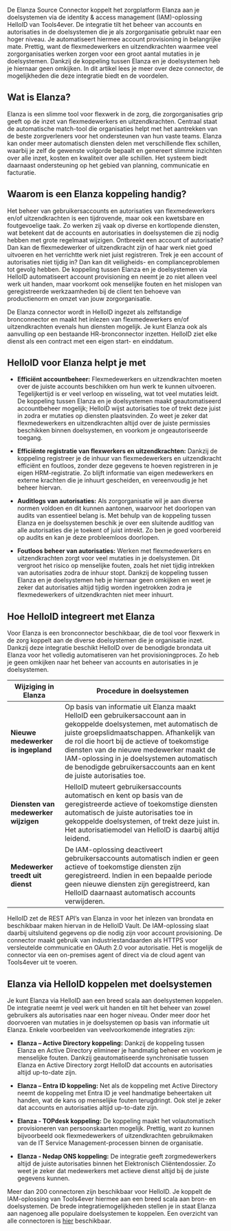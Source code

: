De Elanza Source Connector koppelt het zorgplatform Elanza aan je doelsystemen via de identity & access management (IAM)-oplossing HelloID van Tools4ever. De integratie tilt het beheer van accounts en autorisaties in de doelsystemen die je als zorgorganisatie gebruikt naar een hoger niveau. Je automatiseert hiermee account provisioning in belangrijke mate. Prettig, want de flexmedewerkers en uitzendkrachten waarmee veel zorgorganisaties werken zorgen voor een groot aantal mutaties in je doelsystemen. Dankzij de koppeling tussen Elanza en je doelsystemen heb je hiernaar geen omkijken. In dit artikel lees je meer over deze connector, de mogelijkheden die deze integratie biedt en de voordelen. 

## Wat is Elanza?

Elanza is een slimme tool voor flexwerk in de zorg, die zorgorganisaties grip geeft op de inzet van flexmedewerkers en uitzendkrachten. Centraal staat de automatische  match-tool die organisaties helpt met het aantrekken van de beste zorgverleners voor het ondersteunen van hun vaste teams. Elanza kan onder meer automatisch diensten delen met verschillende flex schillen, waarbij je zelf de gewenste volgorde bepaalt en genereert slimme inzichten over alle inzet, kosten en kwaliteit over alle schillen. Het systeem biedt daarnaast ondersteuning op het gebied van planning, communicatie en facturatie.

## Waarom is een Elanza koppeling handig?

Het beheer van gebruikersaccounts en autorisaties van flexmedewerkers en/of uitzendkrachten is een tijdrovende, maar ook een kwetsbare en foutgevoelige taak. Zo werken zij vaak op diverse en kortlopende diensten, wat betekent dat de accounts en autorisaties in doelsystemen die zij nodig hebben met grote regelmaat wijzigen. Ontbreekt een account of autorisatie? Dan kan de flexmedewerker of uitzendkracht zijn of haar werk niet goed uitvoeren en het verrichtte werk niet juist registreren. Trek je een account of autorisaties niet tijdig in? Dan kan dit veiligheids- en complianceproblemen tot gevolg hebben. De koppeling tussen Elanza en je doelsystemen via HelloID automatiseert account provisioning en neemt je zo niet alleen veel werk uit handen, maar voorkomt ook menselijke fouten en het mislopen van geregistreerde werkzaamheden bij de client ten behoeve van productienorm en omzet van jouw zorgorganisatie. 

De Elanza connector wordt in HelloID ingezet als zelfstandige bronconnector en maakt het inlezen van flexmedewerkers en/of uitzendkrachten evenals hun diensten mogelijk. Je kunt Elanza ook als aanvulling op een bestaande HR-bronconnector inzetten. HelloID ziet elke dienst als een contract met een eigen start- en einddatum. 

## HelloID voor Elanza helpt je met

* **Efficiënt accountbeheer:** Flexmedewerkers en uitzendkrachten moeten over de juiste accounts beschikken om hun werk te kunnen uitvoeren. Tegelijkertijd is er veel verloop en wisseling, wat tot veel mutaties leidt. De koppeling tussen Elanza en je doelsystemen maakt geautomatiseerd accountbeheer mogelijk; HelloID wijst autorisaties toe of trekt deze juist in zodra er mutaties op diensten plaatsvinden. Zo weet je zeker dat flexmedewerkers en uitzendkrachten altijd over de juiste permissies beschikken binnen doelsystemen, en voorkom je ongeautoriseerde toegang. 

* **Efficiënte registratie van flexwerkers en uitzendkrachten:** Dankzij de koppeling registreer je de inhuur van flexmedewerkers en uitzendkracht efficiënt en foutloos, zonder deze gegevens te hoeven registreren in je eigen HRM-registratie. Zo blijft informatie van eigen medewerkers en externe krachten die je inhuurt gescheiden, en vereenvoudig je het beheer hiervan.

* **Auditlogs van autorisaties:** Als zorgorganisatie wil je aan diverse normen voldoen en dit kunnen aantonen, waarvoor het doorlopen van audits van essentieel belang is. Met behulp van de koppeling tussen Elanza en je doelsystemen beschik je over een sluitende auditlog van alle autorisaties die je toekent of juist intrekt. Zo ben je goed voorbereid op audits en kan je deze probleemloos doorlopen.

* **Foutloos beheer van autorisaties:** Werken met flexmedewerkers en uitzendkrachten zorgt voor veel mutaties in je doelsystemen. Dit vergroot het risico op menselijke fouten, zoals het niet tijdig intrekken van autorisaties zodra de inhuur stopt. Dankzij de koppeling tussen Elanza en je doelsystemen heb je hiernaar geen omkijken en weet je zeker dat autorisaties altijd tijdig worden ingetrokken zodra je flexmedewerkers of uitzendkrachten niet meer inhuurt. 

## Hoe HelloID integreert met Elanza

Voor Elanza is een bronconnector beschikbaar, die de tool voor flexwerk in de zorg koppelt aan de diverse doelsystemen die je organisatie inzet. Dankzij deze integratie beschikt HelloID over de benodigde brondata uit Elanza voor het volledig automatiseren van het provisioningproces. Zo heb je geen omkijken naar het beheer van accounts en autorisaties in je doelsystemen.

| Wijziging in Elanza |  Procedure in doelsystemen | 
| ------------------- | ---------------------------- | 
| **Nieuwe medewerker is ingepland** | Op basis van informatie uit Elanza maakt HelloID een gebruikersaccount aan in gekoppelde doelsystemen, met automatisch de juiste groepslidmaatschappen. Afhankelijk van de rol die hoort bij de actieve of toekomstige diensten van de nieuwe medewerker maakt de IAM-oplossing in je doelsystemen automatisch de benodigde gebruikersaccounts aan en kent de juiste autorisaties toe. |
| **Diensten van medewerker wijzigen** | HelloID muteert gebruikersaccounts automatisch en kent op basis van de geregistreerde actieve of toekomstige diensten automatisch de juiste autorisaties toe in gekoppelde doelsystemen, of trekt deze juist in. Het autorisatiemodel van HelloID is daarbij altijd leidend. | 
| **Medewerker treedt uit dienst** | De IAM-oplossing deactiveert gebruikersaccounts automatisch indien er geen actieve of toekomstige diensten zijn geregistreerd. Indien in een bepaalde periode geen nieuwe diensten zijn geregistreerd, kan HelloID daarnaast automatisch accounts verwijderen. |

HelloID zet de REST API’s van Elanza in voor het inlezen van brondata en beschikbaar maken hiervan in de HelloID Vault. De IAM-oplossing slaat daarbij uitsluitend gegevens op die nodig zijn voor account provisioning. De connector maakt gebruik van industriestandaarden als HTTPS voor versleutelde communicatie en OAuth 2.0 voor autorisatie. Het is mogelijk de connector via een on-premises agent of direct via de cloud agent van Tools4ever uit te voeren. 

## Elanza via HelloID koppelen met doelsystemen
Je kunt Elanza via HelloID aan een breed scala aan doelsystemen koppelen. De integratie neemt je veel werk uit handen en tilt het beheer van zowel gebruikers als autorisaties naar een hoger niveau. Onder meer door het doorvoeren van mutaties in je doelsystemen op basis van informatie uit Elanza. Enkele voorbeelden van veelvoorkomende integraties zijn:

* **Elanza – Active Directory koppeling:** Dankzij de koppeling tussen Elanza en Active Directory elimineer je handmatig beheer en voorkom je menselijke fouten. Dankzij geautomatiseerde synchronisatie tussen Elanza en Active Directory zorgt HelloID dat accounts en autorisaties altijd up-to-date zijn. 

* **Elanza – Entra ID koppeling:** Net als de koppeling met Active Directory neemt de koppeling met Entra ID je veel handmatige beheertaken uit handen, wat de kans op menselijke fouten terugdringt. Ook stel je zeker dat accounts en autorisaties altijd up-to-date zijn.

* **Elanza - TOPdesk koppeling:** De koppeling maakt het volautomatisch provisioneren van persoonskaarten mogelijk. Prettig, want zo kunnen bijvoorbeeld ook flexmedewerkers of uitzendkrachten gebruikmaken van de IT Service Management-processen binnen de organisatie. 

* **Elanza - Nedap ONS koppeling:** De integratie geeft zorgmedewerkers altijd de juiste autorisaties binnen het Elektronisch Cliëntendossier. Zo weet je zeker dat medewerkers met actieve dienst altijd bij de juiste gegevens kunnen. 

Meer dan 200 connectoren zijn beschikbaar voor HelloID. Je koppelt de IAM-oplossing van Tools4ever hiermee aan een breed scala aan bron- en doelsystemen. De brede integratiemogelijkheden stellen je in staat Elanza aan nagenoeg alle populaire doelsystemen te koppelen. Een overzicht van alle connectoren is [hier](https://www.tools4ever.nl/connectoren/) beschikbaar. 
